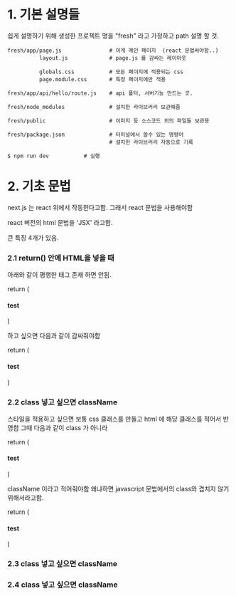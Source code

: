 
# 1. 기본 설명들

쉽게 설명하기 위해 생성한 프로젝트 명을 "fresh" 라고 가정하고 path 설명 할 것.

```
fresh/app/page.js               # 이게 메인 페이지  (react 문법써야함..)
          layout.js             # page.js 를 감싸는 레이아웃

          globals.css           # 모든 페이지에 적용되는 css
          page.module.css       # 특정 페이지에만 적용

fresh/app/api/hello/route.js    # api 폴터, 서버기능 만드는 곳.

fresh/node_modules              # 설치한 라이브러리 보관해줌

fresh/public                    # 이미지 등 소스코드 외의 파일들 보관용

fresh/package.json              # 터미널에서 쓸수 있는 명령어
                                # 설치한 라이브러리 자동으로 기록

$ npm run dev           # 실행

```

# 2. 기초 문법

next.js 는 react 위에서 작동한다고함.
그래서 react 문법을 사용해야함

react 버전의 html 문법을 'JSX' 라고함.

큰 특징 4개가 있음.


### 2.1 return() 안에 HTML을 넣을 때

아래와 같이 평행한 태그 존재 하면 안됨.

return (
    <div>
      <h4>test</h4>
    </div>
    <div></div>
  )

하고 싶으면 다음과 같이 감싸줘야함

return (
    <div>
      <h4>test</h4>
        <div></div>
        <div></div>
    </div>
  )

### 2.2 class 넣고 싶으면 className

스타일을 적용하고 싶으면 보통 css 클래스를 만들고
html 에 해당 클래스를 적어서 반영함
그때 다음과 같이 class 가 아니라

return (
    <div>
      <h4 class="testclass">test</h4>
    </div>
  )

className 이라고 적어줘야함
왜냐하면 javascript 문법에서의 class와 겹치지 않기 위해서라고함.

return (
    <div>
      <h4 className="testclass">test</h4>
    </div>
  )

### 2.3 class 넣고 싶으면 className

### 2.4 class 넣고 싶으면 className